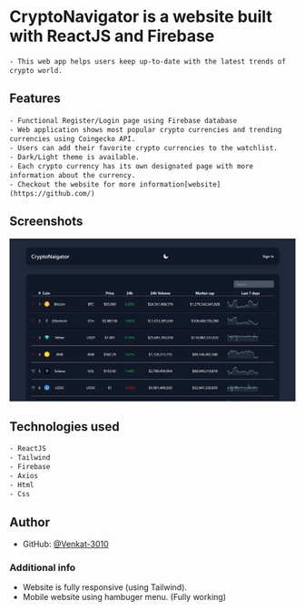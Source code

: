 # CryptoNavigator is a website built with ReactJS and Firebase

    - This web app helps users keep up-to-date with the latest trends of crypto world.

## Features
    
    - Functional Register/Login page using Firebase database
    - Web application shows most popular crypto currencies and trending currencies using Coingecko API.
    - Users can add their favorite crypto currencies to the watchlist.
    - Dark/Light theme is available.
    - Each crypto currency has its own designated page with more information about the currency.
    - Checkout the website for more information[website](https://github.com/)

## Screenshots
![screenshots](https://github.com/Venkat-3010/Crypto-Navigator/blob/main/src/screenshot/CryptoNavigator-screenshot.png)

## Technologies used

    - ReactJS
    - Tailwind
    - Firebase
    - Axios
    - Html
    - Css

## Author

- GitHub: [@Venkat-3010](https://github.com/Venkat-3010)

### Additional info

- Website is fully responsive (using Tailwind).
- Mobile website using hambuger menu. (Fully working)
